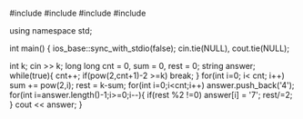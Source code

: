 #include <cmath>
#include <iostream>
#include <stack>
#include <string>

using namespace std;

int main() {
  ios_base::sync_with_stdio(false);
  cin.tie(NULL), cout.tie(NULL);

  int k;
  cin >> k;
  long long cnt = 0, sum = 0, rest = 0;
  string answer;
  while(true){
    cnt++;
    if(pow(2,cnt+1)-2 >=k)
      break;
  }
  for(int i=0; i< cnt; i++)
    sum += pow(2,i);
  rest = k-sum;
  for(int i=0;i<cnt;i++)
    answer.push_back('4');
  for(int i=answer.length()-1;i>=0;i--){
    if(rest %2 !=0)
      answer[i] = '7';
    rest/=2;
  }
  cout << answer;
}
